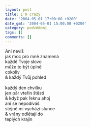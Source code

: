 ```yaml
---
layout: post
title: I'm crazy
date: '2004-05-01 17:00:00 +0200'
date_gmt: '2004-05-01 15:00:00 +0200'
category: podvědomí
tags: []
comments: []
---
```

<p>Ani nevíš<br>
jak moc pro mně znamená<br>
každé Tvoje slovo<br>
může to být úplně<br>
cokoliv<br>
&amp; každý Tvůj pohled<br>
<br>každý den chvilku<br>
jen pár vteřin štěstí<br>
&amp; když pak řeknu ahoj<br>
ani se nepodíváš<br>
stejně mi vychází slunce<br>
&amp; vrány odlétají do<br>
teplých krajin</p>
